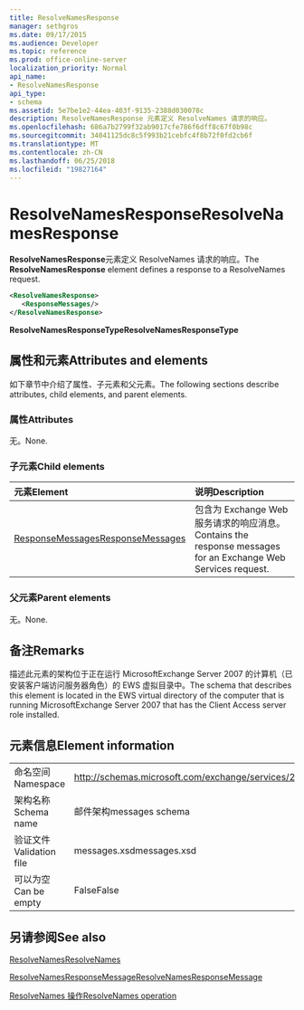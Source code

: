 ```yaml
---
title: ResolveNamesResponse
manager: sethgros
ms.date: 09/17/2015
ms.audience: Developer
ms.topic: reference
ms.prod: office-online-server
localization_priority: Normal
api_name:
- ResolveNamesResponse
api_type:
- schema
ms.assetid: 5e7be1e2-44ea-403f-9135-2388d030078c
description: ResolveNamesResponse 元素定义 ResolveNames 请求的响应。
ms.openlocfilehash: 686a7b2799f32ab9017cfe786f6dff8c67f0b98c
ms.sourcegitcommit: 34041125dc8c5f993b21cebfc4f8b72f0fd2cb6f
ms.translationtype: MT
ms.contentlocale: zh-CN
ms.lasthandoff: 06/25/2018
ms.locfileid: "19827164"
---
```

# <a name="resolvenamesresponse"></a><span data-ttu-id="fefe9-103">ResolveNamesResponse</span><span class="sxs-lookup"><span data-stu-id="fefe9-103">ResolveNamesResponse</span></span>

<span data-ttu-id="fefe9-104">**ResolveNamesResponse**元素定义 ResolveNames 请求的响应。</span><span class="sxs-lookup"><span data-stu-id="fefe9-104">The **ResolveNamesResponse** element defines a response to a ResolveNames request.</span></span> 
  
```xml
<ResolveNamesResponse>
   <ResponseMessages/>
</ResolveNamesResponse>
```

 <span data-ttu-id="fefe9-105">**ResolveNamesResponseType**</span><span class="sxs-lookup"><span data-stu-id="fefe9-105">**ResolveNamesResponseType**</span></span>
## <a name="attributes-and-elements"></a><span data-ttu-id="fefe9-106">属性和元素</span><span class="sxs-lookup"><span data-stu-id="fefe9-106">Attributes and elements</span></span>

<span data-ttu-id="fefe9-107">如下章节中介绍了属性、子元素和父元素。</span><span class="sxs-lookup"><span data-stu-id="fefe9-107">The following sections describe attributes, child elements, and parent elements.</span></span>
  
### <a name="attributes"></a><span data-ttu-id="fefe9-108">属性</span><span class="sxs-lookup"><span data-stu-id="fefe9-108">Attributes</span></span>

<span data-ttu-id="fefe9-109">无。</span><span class="sxs-lookup"><span data-stu-id="fefe9-109">None.</span></span>
  
### <a name="child-elements"></a><span data-ttu-id="fefe9-110">子元素</span><span class="sxs-lookup"><span data-stu-id="fefe9-110">Child elements</span></span>

|<span data-ttu-id="fefe9-111">**元素**</span><span class="sxs-lookup"><span data-stu-id="fefe9-111">**Element**</span></span>|<span data-ttu-id="fefe9-112">**说明**</span><span class="sxs-lookup"><span data-stu-id="fefe9-112">**Description**</span></span>|
|:-----|:-----|
|[<span data-ttu-id="fefe9-113">ResponseMessages</span><span class="sxs-lookup"><span data-stu-id="fefe9-113">ResponseMessages</span></span>](responsemessages.md) <br/> |<span data-ttu-id="fefe9-114">包含为 Exchange Web 服务请求的响应消息。</span><span class="sxs-lookup"><span data-stu-id="fefe9-114">Contains the response messages for an Exchange Web Services request.</span></span>  <br/> |
   
### <a name="parent-elements"></a><span data-ttu-id="fefe9-115">父元素</span><span class="sxs-lookup"><span data-stu-id="fefe9-115">Parent elements</span></span>

<span data-ttu-id="fefe9-116">无。</span><span class="sxs-lookup"><span data-stu-id="fefe9-116">None.</span></span>
  
## <a name="remarks"></a><span data-ttu-id="fefe9-117">备注</span><span class="sxs-lookup"><span data-stu-id="fefe9-117">Remarks</span></span>

<span data-ttu-id="fefe9-118">描述此元素的架构位于正在运行 MicrosoftExchange Server 2007 的计算机（已安装客户端访问服务器角色）的 EWS 虚拟目录中。</span><span class="sxs-lookup"><span data-stu-id="fefe9-118">The schema that describes this element is located in the EWS virtual directory of the computer that is running MicrosoftExchange Server 2007 that has the Client Access server role installed.</span></span>
  
## <a name="element-information"></a><span data-ttu-id="fefe9-119">元素信息</span><span class="sxs-lookup"><span data-stu-id="fefe9-119">Element information</span></span>

|||
|:-----|:-----|
|<span data-ttu-id="fefe9-120">命名空间</span><span class="sxs-lookup"><span data-stu-id="fefe9-120">Namespace</span></span>  <br/> |http://schemas.microsoft.com/exchange/services/2006/messages  <br/> |
|<span data-ttu-id="fefe9-121">架构名称</span><span class="sxs-lookup"><span data-stu-id="fefe9-121">Schema name</span></span>  <br/> |<span data-ttu-id="fefe9-122">邮件架构</span><span class="sxs-lookup"><span data-stu-id="fefe9-122">messages schema</span></span>  <br/> |
|<span data-ttu-id="fefe9-123">验证文件</span><span class="sxs-lookup"><span data-stu-id="fefe9-123">Validation file</span></span>  <br/> |<span data-ttu-id="fefe9-124">messages.xsd</span><span class="sxs-lookup"><span data-stu-id="fefe9-124">messages.xsd</span></span>  <br/> |
|<span data-ttu-id="fefe9-125">可以为空</span><span class="sxs-lookup"><span data-stu-id="fefe9-125">Can be empty</span></span>  <br/> |<span data-ttu-id="fefe9-126">False</span><span class="sxs-lookup"><span data-stu-id="fefe9-126">False</span></span>  <br/> |
   
## <a name="see-also"></a><span data-ttu-id="fefe9-127">另请参阅</span><span class="sxs-lookup"><span data-stu-id="fefe9-127">See also</span></span>



[<span data-ttu-id="fefe9-128">ResolveNames</span><span class="sxs-lookup"><span data-stu-id="fefe9-128">ResolveNames</span></span>](resolvenames.md)
  
[<span data-ttu-id="fefe9-129">ResolveNamesResponseMessage</span><span class="sxs-lookup"><span data-stu-id="fefe9-129">ResolveNamesResponseMessage</span></span>](resolvenamesresponsemessage.md)
  
[<span data-ttu-id="fefe9-130">ResolveNames 操作</span><span class="sxs-lookup"><span data-stu-id="fefe9-130">ResolveNames operation</span></span>](resolvenames-operation.md)

